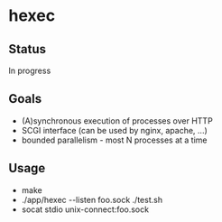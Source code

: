 # hexec

## Status

In progress

## Goals

- (A)synchronous execution of processes over HTTP
- SCGI interface (can be used by nginx, apache, ...)
- bounded parallelism - most N processes at a time

## Usage

- make
- ./app/hexec --listen foo.sock ./test.sh
- socat stdio unix-connect:foo.sock
